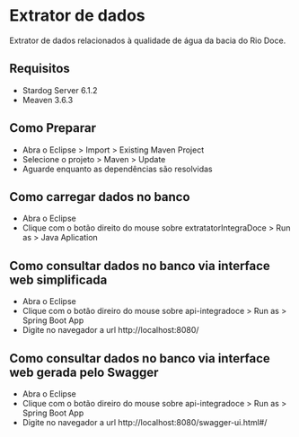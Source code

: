 # Extrator de dados
Extrator de dados relacionados à qualidade de água da bacia do Rio Doce.

## Requisitos
- Stardog Server 6.1.2
- Meaven 3.6.3 

## Como Preparar
- Abra o Eclipse > Import > Existing Maven Project
- Selecione o projeto > Maven > Update
- Aguarde enquanto as dependências são resolvidas

## Como carregar dados no banco
- Abra o Eclipse
- Clique com o botão direito do mouse sobre extratatorIntegraDoce > Run as > Java Aplication

## Como consultar dados no banco via interface web simplificada
- Abra o Eclipse
- Clique com o botão direiro do mouse sobre api-integradoce > Run as > Spring Boot App
- Digite no navegador a url http://localhost:8080/

## Como consultar dados no banco via interface web gerada pelo Swagger
- Abra o Eclipse
- Clique com o botão direiro do mouse sobre api-integradoce > Run as > Spring Boot App
- Digite no navegador a url http://localhost:8080/swagger-ui.html#/